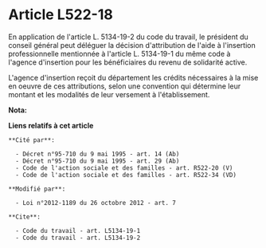 # Article L522-18

En application de l'article L. 5134-19-2 du code du travail, le président du conseil général peut déléguer la décision
d'attribution de l'aide à l'insertion professionnelle mentionnée à l'article L. 5134-19-1 du même code à l'agence d'insertion
pour les bénéficiaires du revenu de solidarité active. 

L'agence d'insertion reçoit du département les crédits nécessaires à la mise en oeuvre de ces attributions, selon une
convention qui détermine leur montant et les modalités de leur versement à l'établissement.

**Nota:**



**Liens relatifs à cet article**

	**Cité par**:

	  - Décret n°95-710 du 9 mai 1995 - art. 14 (Ab)
	  - Décret n°95-710 du 9 mai 1995 - art. 29 (Ab)
	  - Code de l'action sociale et des familles - art. R522-20 (V)
	  - Code de l'action sociale et des familles - art. R522-34 (VD)

	**Modifié par**:

	  - Loi n°2012-1189 du 26 octobre 2012 - art. 7

	**Cite**:

	  - Code du travail - art. L5134-19-1
	  - Code du travail - art. L5134-19-2
